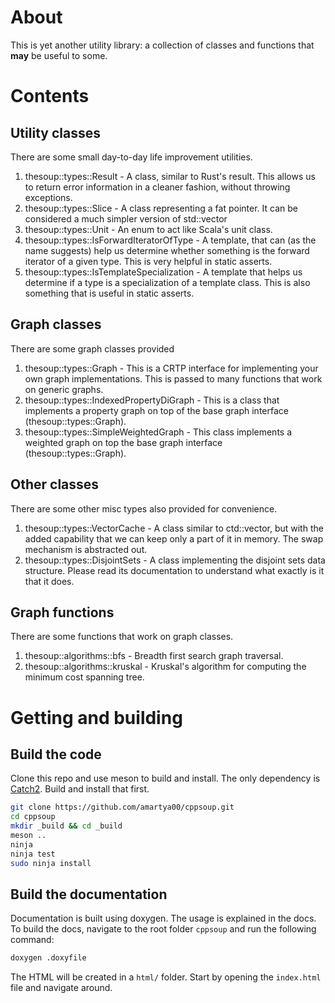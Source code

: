 # About
This is yet another utility library: a collection of classes and functions that **may** be useful to some.

# Contents
## Utility classes
There are some small day-to-day life improvement utilities.
1. thesoup::types::Result - A class, similar to Rust's result. This allows us to return error information in a cleaner fashion, without throwing exceptions.
2. thesoup::types::Slice - A class representing a fat pointer. It can be considered a much simpler version of std::vector
3. thesoup::types::Unit - An enum to act like Scala's unit class.
4. thesoup::types::IsForwardIteratorOfType - A template, that can (as the name suggests) help us determine whether something is the forward iterator of a given type. This is very helpful in static asserts.
5. thesoup::types::IsTemplateSpecialization - A template that helps us determine if a type is a specialization of a template class. This is also something that is useful in static asserts.

## Graph classes
There are some graph classes provided
1. thesoup::types::Graph - This is a CRTP interface for implementing your own graph implementations. This is passed to many functions that work on generic graphs.
2. thesoup::types::IndexedPropertyDiGraph - This is a class that implements a property graph on top of the base graph interface (thesoup::types::Graph).
3. thesoup::types::SimpleWeightedGraph - This class implements a weighted graph on top the base graph interface (thesoup::types::Graph).

## Other classes
There are some other misc types also provided for convenience.
1. thesoup::types::VectorCache - A class similar to ctd::vector, but with the added capability that we can keep only a part of it in memory. The swap mechanism is abstracted out.
2. thesoup::types::DisjointSets - A class implementing the disjoint sets data structure. Please read its documentation to understand what exactly is it that it does.

## Graph functions
There are some functions that work on graph classes.
1. thesoup::algorithms::bfs - Breadth first search graph traversal.
2. thesoup::algorithms::kruskal - Kruskal's algorithm for computing the minimum cost spanning tree.

# Getting and building
## Build the code
Clone this repo and use meson to build and install. The only dependency is [Catch2](https://github.com/catchorg/Catch2). Build and install that first.
```bash
git clone https://github.com/amartya00/cppsoup.git
cd cppsoup
mkdir _build && cd _build
meson ..
ninja
ninja test
sudo ninja install
```
## Build the documentation
Documentation is built using doxygen. The usage is explained in the docs. To build the docs, navigate to the root folder `cppsoup` and run the following command:
```bash
doxygen .doxyfile
```
The HTML will be created in a `html/` folder. Start by opening the `index.html` file and navigate around.